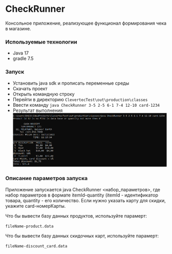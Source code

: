 # CheckRunner
Консольное приложение, реализующее функционал формирования
чека в магазине.

### Используемые технологии
* Java 17
* gradle 7.5

### Запуск
* Установить java sdk и прописать переменные среды
* Скачать проект
* Открыть командную строку
* Перейти в директорию `ClevertecTest\out\production\classes`
* Ввести команду `java CheckRunner 3-5 2-5 6-1 7-4 12-10 card-1234`
* Результат выполнения
![img.png](img.png)

### Описание параметров запуска
Приложение запускается java CheckRunner <набор_параметров>, где набор
параметров в формате itemId-quantity (itemId - идентификатор товара, quantity -
его количество. Если нужно указать карту для скидки, укажите card-номерКарты.   

Что бы вывести базу данных продуктов, используйте парамерт:

`fileName-product.data`

Что бы вывести базу данных скидочных карт, используйте парамерт:

`fileName-discount_card.data`



